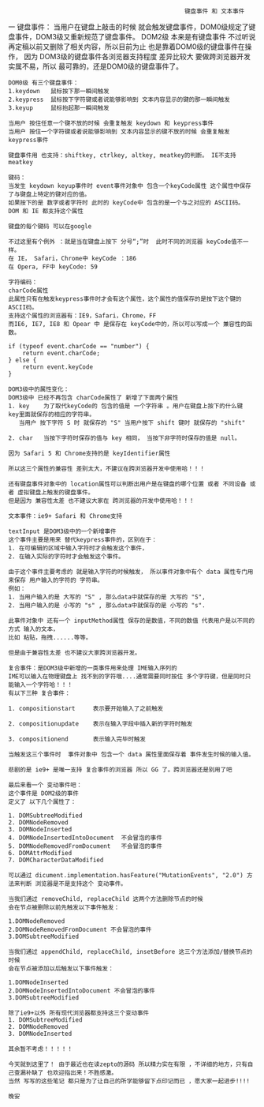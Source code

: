                                                       键盘事件 和 文本事件
 一 键盘事件：
    当用户在键盘上敲击的时候 就会触发键盘事件，DOM0级规定了键盘事件，DOM3级又重新规范了键盘事件。
    DOM2级 本来是有键盘事件 不过听说再定稿以前又删除了相关内容，所以目前为止 也是靠着DOM0级的键盘事件在操作，
    因为 DOM3级的键盘事件各浏览器支持程度 差异比较大 要做跨浏览器开发 实属不易，所以 最可靠的，还是DOM0级的键盘事件了。

    DOM0级 有三个键盘事件：
    1.keydown   鼠标按下那一瞬间触发
    2.keypress  鼠标按下字符键或者说能够影响到 文本内容显示的键的那一瞬间触发
    3.keyup     鼠标抬起那一瞬间触发

    当用户 按住任意一个键不放的时候 会重复触发 keydown 和 keypress事件
    当用户 按住一个字符键或者说能够影响到 文本内容显示的键不放的时候 会重复触发 keypress事件

    键盘事件用 也支持：shiftkey, ctrlkey, altkey, meatkey的判断。 IE不支持 meatkey

    键码：
    当发生 keydown keyup事件时 event事件对象中 包含一个keyCode属性 这个属性中保存了与键盘上特定的键对应的值。
    如果按下的是 数字或者字符时 此时的 keyCode中 包含的是一个与之对应的 ASCII码。
    DOM 和 IE 都支持这个属性

    键盘的每个键码 可以在google

    不过这里有个例外 ：就是当在键盘上按下 分号“;”时  此时不同的浏览器 keyCode值不一样。
    在 IE， Safari，Chrome中 keyCode ：186
    在 Opera, FF中 keyCode: 59

    字符编码：
    charCode属性
    此属性只有在触发keypress事件时才会有这个属性，这个属性的值保存的是按下这个键的 ASCII码。
    支持这个属性的浏览器有：IE9，Safari，Chrome，FF
    而IE6, IE7, IE8 和 Opear 中 是保存在 keyCode中的，所以可以写成一个 兼容性的函数。

    if (typeof event.charCode == "number") {
        return event.charCode;
    } else {
        return event.keyCode
    }

    DOM3级中的属性变化：
    DOM3级中 已经不再包含 charCode属性了 新增了下面两个属性
    1. key    为了取代keyCode的 包含的值是 一个字符串 。用户在键盘上按下的什么键 key里面就保存的相应的字符串。
       当用户 按下字符 S 时 就保存的 "S" 当用户按下 shift 键时 就保存的 "shift"

    2. char   当按下字符时保存的值与 key 相同， 当按下非字符时保存的值是 null。

    因为 Safari 5 和 Chrome支持的是 keyIdentifier属性 

    所以这三个属性的兼容性 差别太大，不建议在跨浏览器开发中使用哈！！！

    还有键盘事件对象中的 location属性可以判断出用户是在键盘的哪个位置 或者 不同设备 或者 虚拟键盘上触发的键盘事件。
    但是因为 兼容性太差 也不建议大家在 跨浏览器的开发中使用哈！！！

    文本事件：ie9+ Safari 和 Chrome支持

    textInput 是DOM3级中的一个新增事件
    这个事件主要是用来 替代keypress事件的，区别在于：
    1. 在可编辑的区域中输入字符时才会触发这个事件，
    2. 在输入实际的字符时才会触发这个事件。

    由于这个事件主要考虑的 就是输入字符的时候触发， 所以事件对象中有个 data 属性专门用来保存 用户输入的字符的 字符串。
    例如： 
    1. 当用户输入的是 大写的 "S" , 那么data中就保存的是 大写的 "S",
    2. 当用户输入的是 小写的 "s" , 那么data中就保存的是 小写的 "s".

    此事件对象中 还有一个 inputMethod属性 保存的是数值，不同的数值 代表用户是以不同的方式 输入的文本，
    比如 粘贴，拖拽......等等。

    但是由于兼容性太差 也不建议大家跨浏览器开发。

    复合事件：是DOM3级中新增的一类事件用来处理 IME输入序列的
    IME可以输入在物理键盘上 找不到的字符哦....通常需要同时按住 多个字符键，但是同时只能输入一个字符哈！！！
    有以下三种 复合事件：

    1. compositionstart     表示要开始输入了之前触发

    2. compositionupdate    表示在输入字段中插入新的字符时触发

    3. compositionend       表示输入完毕时触发

    当触发这三个事件时  事件对象中 包含一个 data 属性里面保存着 事件发生时候的输入值。

    悲剧的是 ie9+ 是唯一支持 复合事件的浏览器 所以 GG 了。跨浏览器还是别用了吧

    最后来看一个 变动事件吧：
    这个事件是 DOM2级的事件
    定义了 以下几个属性了：

    1. DOMSubtreeModified
    2. DOMNodeRemoved
    3. DOMNodeInserted
    4. DOMNodeInsertedIntoDocument  不会冒泡的事件
    5. DOMNodeRemovedFromDocument   不会冒泡的事件
    6. DOMAttrModified
    7. DOMCharacterDataModified

    可以通过 dicument.implementation.hasFeature("MutationEvents", "2.0") 方法来判断 浏览器是不是支持这个 变动事件。

    当我们通过 removeChild, replaceChild 这两个方法删除节点的时候
    会在节点被删除以前先触发以下事件触发：

    1.DOMNodeRemoved
    2.DOMNodeRemovedFromDocument 不会冒泡的事件
    3.DOMSubtreeModified

    当我们通过 appendChild, replaceChild, insetBefore 这三个方法添加/替换节点的时候
    会在节点被添加以后触发以下事件触发：

    1.DOMNodeInserted
    2.DOMNodeInsertedIntoDocument 不会冒泡的事件
    3.DOMSubtreeModified

    除了ie9+以外 所有现代浏览器都支持这三个变动事件
    1. DOMSubtreeModified
    2. DOMNodeRemoved
    3. DOMNodeInserted

    其余暂不考虑！！！！！

    今天就到这里了！ 由于最近也在读zepto的源码 所以精力实在有限 ，不详细的地方，只有自己查漏补缺了 也欢迎指出来！不胜感激。
    当然 写写的这些笔记 都只是为了让自己的所学能够留下点印记而已 ，愿大家一起进步!!!!
    
    晚安